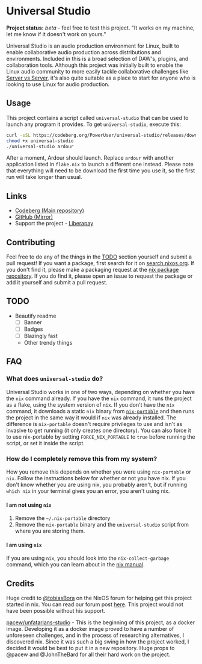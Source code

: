 # Universal Studio

**Project status:** *beta* - feel free to test this project. "It works on my
machine, let me know if it doesn't work on yours."

<!--                  do not break the river please :)                      -->
Universal Studio is an audio production environment for Linux, built to enable
collaborative audio production across distributions and environments. Included
in this is a broad selection of DAW's, plugins, and collaboration tools.
Although this project was initially built to enable the Linux audio community
to more easily tackle collaborative challenges like [Server vs
Server](https://www.servervsserver.com/), it's also quite suitable as a place
to start for anyone who is looking to use Linux for audio production.
<!-- What's a river? Read this: https://w.wiki/44aF                         -->

## Usage

This project contains a script called `universal-studio` that can be used to
launch any program it provides. To get `universal-studio`, execute this:

```bash
curl -sSL https://codeberg.org/PowerUser/universal-studio/releases/download/0.1.0/universal-studio
chmod +x universal-studio
./universal-studio ardour
```

After a moment, Ardour should launch. Replace `ardour` with another application
listed in `flake.nix` to launch a different one instead. Please note that
everything will need to be download the first time you use it, so the first run
will take longer than usual.

## Links

* [Codeberg (Main repository)](https://codeberg.org/PowerUser/universal-studio)
* [GitHub (Mirror)](https://github.com/PowerUser64/universal-studio)
* Support the project - [Liberapay](https://liberapay.com/PowerUser/)

<!--
## Versioning
IDEA ONE:
This project follows [semantic versioning](https://semver.org/), but it's worth
explaining for what reason different numbers will go up, so here's an overview.

Take for example this version code: `v0.1.2`. This is what the numbers mean:

- The `v` simply indicates you are looking at a version code.
- The `0` indicates major, potentially breaking changes since the last
  version.\
  Example:
  - Updating to the latest version of the distributed packages.
- The `1` indicates additions to the project that shouldn't break existing
  functionality.\
  Examples:
  - A command-line option is added to `universal-studio.sh`.
  - A package is added without updating existing ones.
- The `2` indicates small changes.\
  Example:
  - A bug fix to `universal-studio.sh`.
  - A broken package is updated.

IDEA TWO:
Have two version numbers, one for universal-studio and the other for the
software packages.

IDEA THREE:
Use a date to indicate versions. - Simple but doesn't communicate a whole lot
of useful information.
-->

## Contributing

Feel free to do any of the things in the [TODO](#TODO) section yourself and
submit a pull request! If you want a package, first search for it on
[search.nixos.org](https://search.nixos.org/packages?channel=unstable). If you
don't find it, please make a packaging request at the [nix package
repository](https://github.com/NixOS/nixpkgs/). If you do find it, please open
an issue to request the package or add it yourself and submit a pull request.

<!-- TODO: Move TODO list below the FAQ -->
## TODO

<!-- Hidden TODO list:
Empty!
-->

<!-- **Software distribution:**

* [ ] Ensure all nix packages we use are up-to-date
* Update nix packages that need it
  * [x]
* Add wanted and missing packages to the nix package repository
  * Plugins
    * [ ] Wolf Shaper
    * [ ] DPF Plugins
    * [ ] OneTrick Simian
  * Programs
    * [ ] [RaySession](https://github.com/NixOS/nixpkgs/issues/194022)
    * [X] [Patchance](https://github.com/NixOS/nixpkgs/issues/194023) - WIP -->

<!-- **Interface:**

* [x] Add options to `universal-studio`
  * [x] `list` to show what packages can be launched
* [x] Make an option in `universal-studio` to start
  [Syncthing](https://syncthing.net/) -->

<!-- **Housekeeping:** -->

* Beautify readme
  * [ ] Banner
  * [ ] Badges
  * [ ] Blazingly fast
  * Other trendy things

## FAQ
<!-- TODO: add emojis to the questions so they stand out -->
### What does `universal-studio` do?

Universal Studio works in one of two ways, depending on whether you have the
`nix` command already. If you have the `nix` command, it runs the project as a
flake, using the system version of `nix`. If you don't have the `nix` command,
it downloads a static `nix` binary from
[`nix-portable`](https://github.com/DavHau/nix-portable) and then runs the
project in the same way it would if `nix` was already installed. The difference
is `nix-portable` doesn't require privileges to use and isn't as invasive to
get running (it only creates one directory). You can also force it to use
nix-portable by setting `FORCE_NIX_PORTABLE` to `true` before running the
script, or set it inside the script.

### How do I completely remove this from my system?

How you remove this depends on whether you were using `nix-portable` or `nix`.
Follow the instructions below for whether or not you have nix. If you don't
know whether you are using nix, you probably aren't, but if running `which nix`
in your terminal gives you an error, you aren't using nix.

#### I am not using `nix`

1. Remove the `~/.nix-portable` directory
2. Remove the `nix-portable` binary and the `universal-studio` script from
   where you are storing them.

#### I am using `nix`

If you are using `nix`, you should look into the `nix-collect-garbage` command,
which you can learn about in the [nix
manual](https://nixos.org/manual/nix/stable/command-ref/nix-collect-garbage.html).

## Credits

Huge credit to [@tobiasBora](https://discourse.nixos.org/u/tobiasBora) on
the NixOS forum for helping get this project started in nix. You can read our
forum post [here](https://discourse.nixos.org/t/22191). This project would not
have been possible without his support.

[pacew/unfatarians-studio](https://codeberg.org/pacew/unfatarians-studio) -
This is the beginning of this project, as a docker image. Developing it as a
docker image proved to have a number of unforeseen challenges, and in the
process of researching alternatives, I discovered nix. Since it was such a big
swing in how the project worked, I decided it would be best to put it in a new
repository. Huge props to @pacew and @JohnTheBard for all their hard work on
the project.

<!-- vim: sw=2 ts=2
-->
